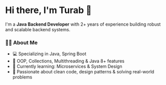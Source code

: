 # Hi there, I'm Turab 👋

I'm a **Java Backend Developer** with 2+ years of experience building robust and scalable backend systems.

### 👨‍💻 About Me
- 💻 Specializing in Java, Spring Boot
- 🧠 OOP, Collections, Multithreading & Java 8+ features
- 🌱 Currently learning: Microservices & System Design
- 🚀 Passionate about clean code, design patterns & solving real-world problems
